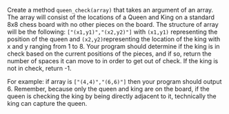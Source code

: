 Create a method `queen_check(array)` that takes an argument of an array. The array will consist of the locations of a Queen and King on a standard 8x8 chess board with no other pieces on the board. The structure of array will be the following: `["(x1,y1)","(x2,y2)"]` with `(x1,y1)` representing the position of the queen and `(x2,y2)`representing the location of the king with x and y ranging from 1 to 8. Your program should determine if the king is in check based on the current positions of the pieces, and if so, return the number of spaces it can move to in order to get out of check. If the king is not in check, return -1.  

For example: if array is `["(4,4)","(6,6)"]` then your program should output 6. Remember, because only the queen and king are on the board, if the queen is checking the king by being directly adjacent to it, technically the king can capture the queen.  
